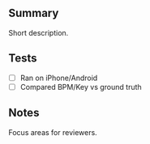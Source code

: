 ## Summary
Short description.

## Tests
- [ ] Ran on iPhone/Android
- [ ] Compared BPM/Key vs ground truth

## Notes
Focus areas for reviewers.

